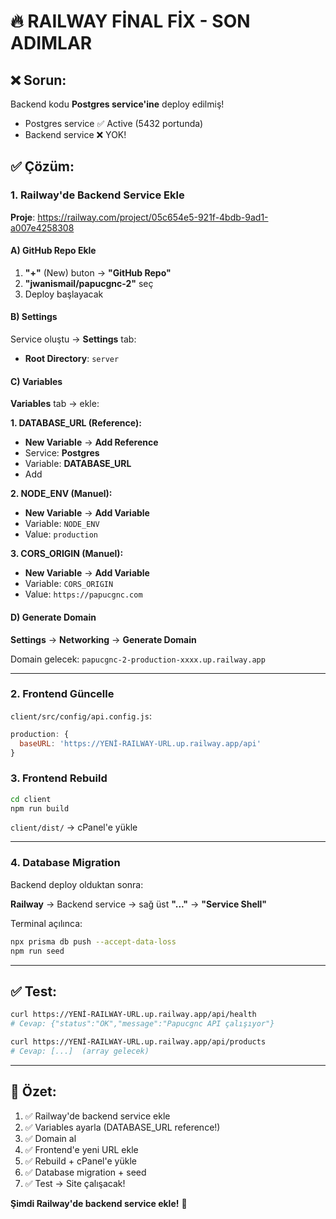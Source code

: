 # 🔥 RAILWAY FİNAL FİX - SON ADIMLAR

## ❌ Sorun:
Backend kodu **Postgres service'ine** deploy edilmiş!
- Postgres service ✅ Active (5432 portunda)
- Backend service ❌ YOK!

## ✅ Çözüm:

### 1. Railway'de Backend Service Ekle

**Proje**: https://railway.com/project/05c654e5-921f-4bdb-9ad1-a007e4258308

#### A) GitHub Repo Ekle
1. **"+"** (New) buton → **"GitHub Repo"**
2. **"jwanismail/papucgnc-2"** seç
3. Deploy başlayacak

#### B) Settings
Service oluştu → **Settings** tab:
- **Root Directory**: `server`

#### C) Variables
**Variables** tab → ekle:

**1. DATABASE_URL (Reference):**
- **New Variable** → **Add Reference**
- Service: **Postgres**
- Variable: **DATABASE_URL**
- Add

**2. NODE_ENV (Manuel):**
- **New Variable** → **Add Variable**
- Variable: `NODE_ENV`
- Value: `production`

**3. CORS_ORIGIN (Manuel):**
- **New Variable** → **Add Variable**
- Variable: `CORS_ORIGIN`
- Value: `https://papucgnc.com`

#### D) Generate Domain
**Settings** → **Networking** → **Generate Domain**

Domain gelecek: `papucgnc-2-production-xxxx.up.railway.app`

---

### 2. Frontend Güncelle

`client/src/config/api.config.js`:
```javascript
production: {
  baseURL: 'https://YENİ-RAILWAY-URL.up.railway.app/api'
}
```

### 3. Frontend Rebuild

```bash
cd client
npm run build
```

`client/dist/` → cPanel'e yükle

---

### 4. Database Migration

Backend deploy olduktan sonra:

**Railway** → Backend service → sağ üst **"..."** → **"Service Shell"**

Terminal açılınca:
```bash
npx prisma db push --accept-data-loss
npm run seed
```

---

## ✅ Test:

```bash
curl https://YENİ-RAILWAY-URL.up.railway.app/api/health
# Cevap: {"status":"OK","message":"Papucgnc API çalışıyor"}

curl https://YENİ-RAILWAY-URL.up.railway.app/api/products
# Cevap: [...]  (array gelecek)
```

---

## 🎯 Özet:

1. ✅ Railway'de backend service ekle
2. ✅ Variables ayarla (DATABASE_URL reference!)
3. ✅ Domain al
4. ✅ Frontend'e yeni URL ekle
5. ✅ Rebuild + cPanel'e yükle
6. ✅ Database migration + seed
7. ✅ Test → Site çalışacak!

**Şimdi Railway'de backend service ekle!** 🚀

